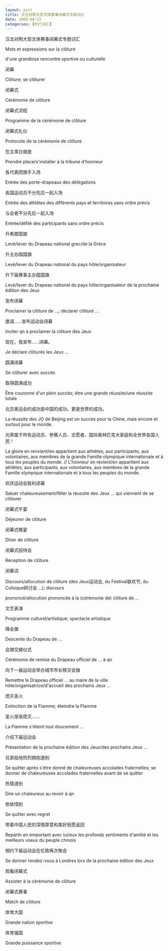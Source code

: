 ```yaml
---
layout: post
title: 汉法对照大型文体赛事闭幕式专题词汇
date: 2008-08-22
categories: [热门词汇]  
---
```


汉法对照大型文体赛事闭幕式专题词汇

Mots et expressions sur la clôture

d'une grandiose rencontre sportive ou culturelle

闭幕

Clôture; se clôturer

闭幕式

Cérémonie de clôture

闭幕式流程

Programme de la cérémonie de clôture

闭幕式礼仪

Protocole de la cérémonie de clôture

在主席台就座

Prendre place/s'installer à la tribune d'honneur

各代表团旗手入场

Entrée des porte-drapeaux des délégations

各国运动员不分先后一起入场

Entrée des athlètes des différents pays et territoires sans ordre précis

与会者不分先后一起入场

Entrée/défilé des participants sans ordre précis

升希腊国旗

Levé/lever du Drapeau national grec/de la Grèce

升主办国国旗

Levé/lever du Drapeau national du pays hôte/organisateur

升下届赛事主办国国旗

Levé/lever du Drapeau national du pays hôte/organisateur de la prochaine édition des Jeux

宣布闭幕

Proclamer la clôture de ...; déclarer clôturé ...

邀请……宣布运动会闭幕

Inviter qn à proclamer la clôture des Jeux

现在，我宣布……闭幕。

Je déclare clôturés les Jeux ...

圆满闭幕

Se clôturer avec succès

取得圆满成功

Être couronné d'un plein succès; être une grande réussite/une réussite totale

北京奥运会的成功是中国的成功，更是世界的成功。

La réussite des JO de Beijing est un succès pour la Chine, mais encore et surtout pour le monde.

光荣属于所有运动员、参赛人员、志愿者、国际奥林匹克大家庭和全世界各国人民！

La gloire en renvient/en appartient aux athlètes, aux participants, aux volontaires, aux membres de la grande Famille olympique internationale et à tous les peuples du monde. // L'honneur en revient/en appartient aux athlètes, aux participants, aux volontaires, aux membres de la grande Famille olympique internationale et à tous les peuples du monde.

欢庆运动会胜利闭幕

Saluer chaleureusement/fêter la réussite des Jeux ... qui viennent de se clôturer

闭幕式午宴

Déjeuner de clôture

闭幕式晚宴

Dîner de clôture

闭幕式招待会

Réception de clôture

闭幕词

Discours/allocution de clôture (des Jeux运动会, du Festival联欢节, du Colloque研讨会 ...); discours

prononcé/allocution prononcée à la (cérémonie de) clôture de ...

文艺表演

Programme culturel/artistique; spectacle artistique

降会旗

Descente du Drapeau de ...

会旗交接仪式

Cérémonie de remise du Drapeau officiel de ... à qn

向下一届运动会举办城市市长移交会旗

Remettre le Drapeau officiel ... au maire de la ville hôte/organisatrice/d'accueil des prochains Jeux ...

熄灭圣火

Extinction de la Flamme; éteindre la Flamme

圣火渐渐熄灭……

La Flamme s'éteint tout doucement ...

介绍下届运动会

Présentation de la prochaine édition des Jeux/des prochains Jeux ...

兄弟般地热烈拥抱道别

Se quitter après s'être donné de chaleureuses accolades fraternelles; se donner de chaleureuses accolades fraternelles avant de se quitter

热情道别

Dire un chaleureux au revoir à qn

依依惜别

Se quitter avec regret

带着中国人民的深情厚意和美好祝愿返回

Repartir en emportant avec lui/eux les profonds sentiments d'amitié et les meilleurs voeux du peuple chinois

相约下届运动会在伦敦再次聚会

Se donner rendez-vous à Londres lors de la prochaine édition des Jeux

观看闭幕式

Assister à la cérémonie de clôture

闭幕式赛事

Match de clôture

体育大国

Grande nation sportive

体育强国

Grande puissance sportive
